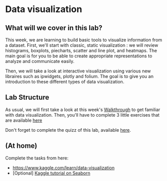 # Data visualization

## What will we cover in this lab?

This week, we are learning to build basic tools to visualize information from a dataset. First, we'll start with classic, static visualization : we will review histograms, boxplots, piecharts, scatter and line plot, and heatmaps. The main goal is for you to be able to create appropriate representations to analyze and communicate easily.

Then, we will take a look at interactive visualization using various new libraires such as ipwidgets, plotly and folium. The goal is to give you an introduction to these different types of data visualization.


## Lab Structure
As usual, we will first take a look at this week's [Walkthrough](https://github.com/michalis0/Business-Intelligence-and-Analytics/blob/master/labs/04%20-%20Visualization/walkthrough_4.ipynb) to get familiar with data visualization. Then, you'll have to complete 3 little exercises that are available [here](https://github.com/michalis0/Business-Intelligence-and-Analytics/blob/Editing/labs/04%20-%20Visualization/exercises/exercises_lab_4.ipynb)

Don't forget to complete the quizz of this lab, available [here](https://moodle.unil.ch/mod/quiz/view.php?id=1634380).


## (At home)
Complete the tasks from here:

- https://www.kaggle.com/learn/data-visualization
- [Optional] [Kaggle tutorial on Seaborn](https://www.kaggle.com/kanncaa1/seaborn-tutorial-for-beginners)
